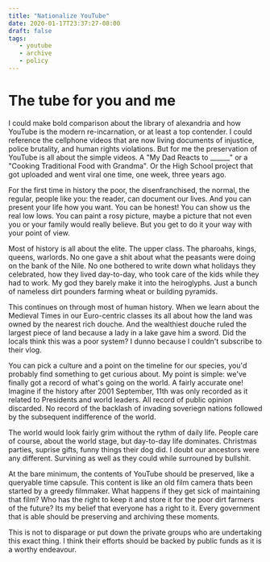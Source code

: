 ```yaml
---
title: "Nationalize YouTube"
date: 2020-01-17T23:37:27-08:00
draft: false
tags:
   - youtube
   - archive
   - policy
---
```


# The tube for you and me
I could make bold comparison about the library of alexandria and how YouTube is the modern re-incarnation, or at least a top contender.  I could reference the cellphone videos that are now living documents of injustice, police brutality, and human rights violations. But for me the preservation of YouTube is all about the simple videos.  A "My Dad Reacts to ______" or a "Cooking Traditional Food with Grandma".  Or the High School project that got uploaded and went viral one time, one week, three years ago.

For the first time in history the poor, the disenfranchised, the normal, the regular, people like you: the reader, can document our lives. And you can present your life how you want.  You can be honest!  You can show us the real low lows.  You can paint a rosy picture, maybe a picture that not even you or your family would really believe.  But you get to do it your way with your point of view.

Most of history is all about the elite.  The upper class. The pharoahs, kings, queens, warlords.  No one gave a shit about what the peasants were doing on the bank of the Nile.  No one bothered to write down what holidays they celebrated, how they lived day-to-day, who took care of the kids while they had to work.  My god they barely make it into the heiroglyphs.  Just a bunch of nameless dirt pounders farming wheat or building pyramids. 

This continues on through most of human history.  When we learn about the Medieval Times in our Euro-centric classes its all about how the land was owned by the nearest rich douche.  And the wealthiest douche ruled the largest piece of land because a lady in a lake gave him a sword.  Did the locals think this was a poor system?  I dunno because I couldn't subscribe to their vlog.

You can pick a culture and a point on the timeline for our species, you'd probably find something to get curious about.  My point is simple: we've finally got a record of what's going on the world.  A fairly accurate one!  Imagine if the history after 2001 September, 11th was only recorded as it related to Presidents and world leaders.  All record of public opinion discarded.  No record of the backlash of invading soveriegn nations followed by the subsequent indifference of the world.

The world would look fairly grim without the rythm of daily life. People care of course, about the world stage, but day-to-day life dominates.  Christmas parties, suprise gifts, funny things their dog did.  I doubt our ancestors were any different.  Survining as well as they could while surrouned by bullshit.

At the bare minimum, the contents of YouTube should be preserved, like a queryable time capsule. This content is like an old film camera thats been started by a greedy filmmaker.  What happens if they get sick of maintaining that film?  Who has the right to keep it and store it for the poor dirt farmers of the future?  Its my belief that everyone has a right to it.  Every government that is able should be preserving and archiving these moments.

This is not to disparage or put down the private groups who are undertaking this exact thing.  I think their efforts should be backed by public funds as it is a worthy endeavour.